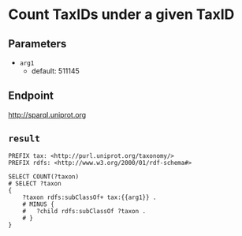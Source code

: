 # Count TaxIDs under a given TaxID

## Parameters
* `arg1`
  * default: 511145

## Endpoint
http://sparql.uniprot.org

## `result`

```sparql
PREFIX tax: <http://purl.uniprot.org/taxonomy/>
PREFIX rdfs: <http://www.w3.org/2000/01/rdf-schema#>

SELECT COUNT(?taxon)
# SELECT ?taxon
{
    ?taxon rdfs:subClassOf+ tax:{{arg1}} .
    # MINUS {
    # 	?child rdfs:subClassOf ?taxon .
    # }
}


```
